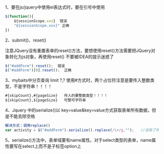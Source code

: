 1、要在js/jquery中使用el表达式时，要在引号中使用

```js
$(function(){
	${sessionScope.xxx}  错误
    "${sessionScope.xxx}" 正确
})


```



2、submit()、reset()

注意JQuery没有重置表单的reset()方法，要想使用reset()方法需要把JQuery对象转化为js对象，再使用reset()
不要被IDEA的提示迷惑了

```js
$("#addForm").reset();  错误
$("#addForm")[0].reset();  正确
```





3、mybaits中分页查询 limit ?,? 使用#方式时，两个占位符注意是要传入整数类型，不是字符串！！！！

```sql
#{skipCount},#{pageSize}   传入的要整数类型！！！！
${skipCount},${pageSize}   可整可字符串
```





4、Jquery 中的serialize()以  key=value&key=value方式获取表单所有数据，但是不能去除空格

```js
解决方式：调用replace()
var activity = $("#addForm").serialize().replace(/\+/g,"");   //去除了所有空格
```



5、serialize()方法中，表单域要有name属性。对于select类型的表单，name属性要写在select上而不是子标签option上

